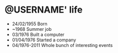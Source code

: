 @USERNAME' life
===============

- 24/02/1955 Born
- ~1968 Summer job
- 03/1976 Built a computer
- 01/04/1976 Started a company
- 04/1976-2011 Whole bunch of interesting events
